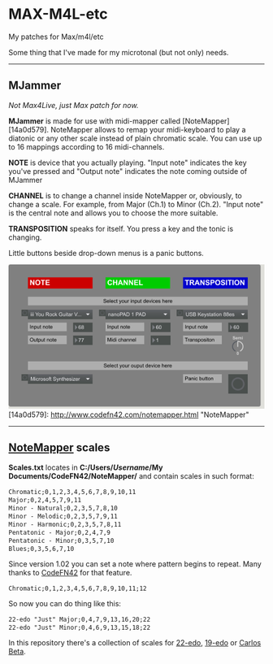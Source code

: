 # MAX-M4L-etc
My patches for Max/m4l/etc

Some thing that I've made for my microtonal (but not only) needs.

---
## MJammer
_Not Max4Live, just Max patch for now._

**MJammer** is made for use with midi-mapper called [NoteMapper][14a0d579].
NoteMapper allows to remap your midi-keyboard to play a diatonic or any other scale instead of plain chromatic scale.
You can use up to 16 mappings according to 16 midi-channels.

**NOTE** is device that you actually playing.
"Input note" indicates the key you've pressed and "Output note" indicates the note coming outside of MJammer

**CHANNEL** is to change a channel inside NoteMapper or, obviously, to change a scale. For example, from Major (Ch.1) to Minor (Ch.2).
"Input note" is the central note and allows you to choose the more suitable.

**TRANSPOSITION** speaks for itself. You press a key and the tonic is changing.

Little buttons beside drop-down menus is a panic buttons.

![MJammer](/MJammer/MJammer_screenshot.png)
  [14a0d579]: http://www.codefn42.com/notemapper.html "NoteMapper"

---
## [NoteMapper](http://codefn42.com/notemapper.html) scales

**Scales.txt** locates in **C:/Users/_Username_/My Documents/CodeFN42/NoteMapper/** and contain scales in such format:
```
Chromatic;0,1,2,3,4,5,6,7,8,9,10,11
Major;0,2,4,5,7,9,11
Minor - Natural;0,2,3,5,7,8,10
Minor - Melodic;0,2,3,5,7,9,11
Minor - Harmonic;0,2,3,5,7,8,11
Pentatonic - Major;0,2,4,7,9
Pentatonic - Minor;0,3,5,7,10
Blues;0,3,5,6,7,10
```
Since version 1.02 you can set a note where pattern begins to repeat. Many thanks to [CodeFN42](http://codefn42.com/) for that feature.
```
Chromatic;0,1,2,3,4,5,6,7,8,9,10,11;12
```
So now you can do thing like this:
```
22-edo "Just" Major;0,4,7,9,13,16,20;22
22-edo "Just" Minor;0,4,6,9,13,15,18;22
```

In this repository there's a collection of scales for [22-edo](http://xenharmonic.wikispaces.com/22edo), [19-edo](http://xenharmonic.wikispaces.com/19edo) or [Carlos Beta](http://xenharmonic.wikispaces.com/Carlos+Beta).
